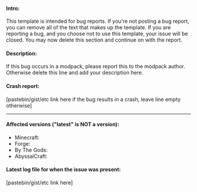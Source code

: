 #### Intro:

This template is intended for bug reports. If you're not posting a bug report, you can remove all of the text that makes up the template. If you are reporting a bug, and you choose not to use this template, your issue will be closed. You may now delete this section and continue on with the report.

#### Description:

If this bug occurs in a modpack, please report this to the modpack author. Otherwise delete this line and add your description here.

#### Crash report:

[pastebin/gist/etc link here if the bug results in a crash, leave line empty otherwise]

----

#### Affected versions ("latest" is **NOT** a version):
- Minecraft:
- Forge:
- By The Gods:
- AbyssalCraft:

#### Latest log file for when the issue was present:

[pastebin/gist/etc link here]
